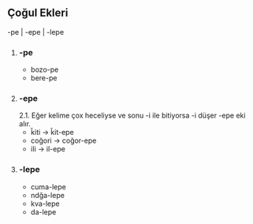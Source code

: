 ## Çoğul Ekleri

-pe | -epe | -lepe

1. ### -pe
   - bozo-pe
   - bere-pe
2. ### -epe
   2.1. Eğer kelime çox heceliyse ve sonu -i ile bitiyorsa -i düşer -epe eki alır.
      - ǩiti -> ǩit-epe
      - coğori -> coğor-epe
      - ili -> il-epe
3. ### -lepe
   - cuma-lepe
   - ndğa-lepe
   - kva-lepe
   - da-lepe
